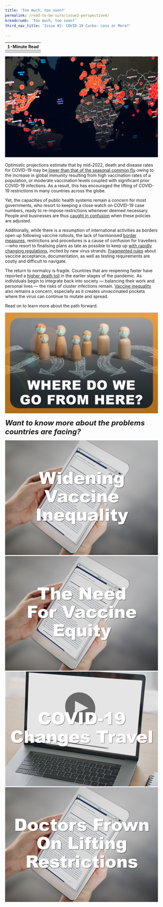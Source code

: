 ```yaml
---
title: 'Too much, too soon?'
permalink: /read-to-be-sure/issue2-perspective4/
breadcrumb: 'Too much, too soon?'
third_nav_title: 'Issue #2: COVID-19 Curbs— Less or More?'

---
```


| **1-Minute Read** |
| :---------------: |
|                   |

![](../images/rtbs2-perspective4-notext.jpg)

Optimistic projections estimate that by mid-2022, death and disease rates for COVID-19 may be[ lower than that of the seasonal common flu](https://www.straitstimes.com/singapore/covid-19-infection-and-death-rates-should-be-on-a-par-with-seasonal-flu-by-mid-2022-bill) owing to the increase in global immunity resulting from high vaccination rates of a population, or moderate vaccination levels coupled with significant prior COVID-19 infections. As a result, this has encouraged the lifting of COVID-19 restrictions in many countries across the globe.  

 

Yet, the capacities of public health systems remain a concern for most governments, who resort to keeping a close watch on COVID-19 case numbers, ready to re-impose restrictions whenever deemed necessary. People and businesses are thus [caught in confusion](https://www.bmj.com/content/375/bmj-2021-067508) when these policies are adjusted. 



Additionally, while there is a resumption of international activities as borders open up following vaccine rollouts, the lack of harmonised [border measures](https://www.iata.org/en/iata-repository/pressroom/presentations/restarting-global-travel-agm2021/), restrictions and procedures is a cause of confusion for travellers—who resort to finalising plans as late as possible to keep up [with rapidly changing regulations](https://www.swissinfo.ch/eng/travelers-are-waiting-till-last-minute-to-book-flights/47158012), incited by new virus strands. [Fragmented rules](https://worldrepublicnews.com/as-international-travel-returns-confusion-reigns-over-vaccines/) about vaccine acceptance, documentation, as well as testing requirements are costly and difficult to navigate. 

 

The return to normalcy is fragile. Countries that are reopening faster have reported a [higher death toll](https://doi.org/10.1136/bmj-2021-067508) in the earlier stages of the pandemic. As individuals begin to integrate back into society — balancing their work and personal lives — the risks of cluster infections remain. [Vaccine inequality](https://www.fidh.org/en/issues/international-justice/covid-19-spreading-faster-than-vaccines-rich-countries-must-address) also remains a concern, especially as it creates unvaccinated pockets where the virus can continue to mutate and spread. 



Read on to learn more about the path forward. 

<div>
<div class="row is-multiline">
    <div class="col is-one-half-desktop is-one-half-tablet"></div>
    <div class="col is-half-desktop is-half-tablet">
<a href="/read-to-be-sure/issue2-perspective5/"><img src="../images/rtbs2-perspective5.jpg" alt="image 4"></a>
</div>
    <div class="col is-one-half-desktop is-one-half-tablet"></div>
</div>	
</div>



***<font size=5>Want to know more about the problems countries are facing?</font>***

<div>
<div class="row is-multiline">
    <div class="col is-half-desktop is-half-tablet">
<a href="https://news.un.org/en/story/2021/09/1100192"><img src="../images/rtbs2-perspective4-read1.jpg" alt="Widening vaccine inequality"></a>
</div>
    <div class="col is-half-desktop is-half-tablet">
<a href="https://www.straitstimes.com/opinion/the-scandal-of-vaccine-inequity"><img src="../images/rtbs2-perspective4-read2.jpg" alt="The need for vaccine equity"></a>
</div>
    <div class="col is-half-desktop is-half-tablet">
<a href="https://www.youtube.com/watch?v=4J97hPjls2Y"><img src="../images/rtbs2-perspective4-watch1.jpg" alt="COVID-19 changes travel (video)"></a>
</div>
    <div class="col is-half-desktop is-half-tablet">
<a href="https://www.independent.co.uk/news/health/lockdown-COVID-coronavirus-19-july-b1883112.html"><img src="../images/rtbs2-perspective4-read3.jpg" alt="Doctors frown on lifting restrictions"></a>
</div>
</div>	
</div>






